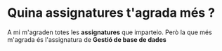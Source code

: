 #  Quina assignatures t'agrada més ?

A mi m'agraden totes les **assignatures** que imparteio. Però la que més m'agrada és l'assignatura de **Gestió de base de dades**
